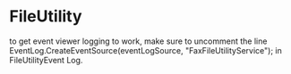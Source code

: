 # FileUtility

to get event viewer logging to work, make sure to uncomment the line EventLog.CreateEventSource(eventLogSource, "FaxFileUtilityService"); in FileUtilityEvent Log. 
